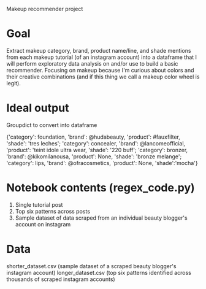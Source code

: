 Makeup recommender project

# Goal

Extract makeup category, brand, product name/line, and shade mentions from each makeup tutorial (of an instagram account) into a dataframe that I will perform exploratory data analysis on and/or use to build a basic recommender. Focusing on makeup because I'm curious about colors and their creative combinations (and if this thing we call a makeup color wheel is legit).
 
# Ideal output

Groupdict to convert into dataframe

{'category': foundation, 'brand': @hudabeauty, 'product': #fauxfilter, 'shade': 'tres leches'; 'category': concealer, 'brand': @lancomeofficial, 'product': 'teint idole ultra wear, 'shade': '220 buff'; 'category': bronzer, 'brand': @kikomilanousa, 'product': None, 'shade': 'bronze melange'; 'category': lips, 'brand': @ofracosmetics, 'product': None, 'shade':'mocha'}

# Notebook contents (regex_code.py)

1. Single tutorial post
2. Top six patterns across posts
3. Sample dataset of data scraped from an individual beauty blogger's account on instagram

# Data

shorter_dataset.csv (sample dataset of a scraped beauty blogger's instagram account)
longer_dataset.csv (top six patterns identified across thousands of scraped instagram accounts)
